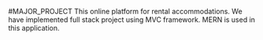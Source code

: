 #MAJOR_PROJECT
This online platform for rental accommodations. 
We have implemented full stack project using MVC framework. 
MERN is used in this application. 
